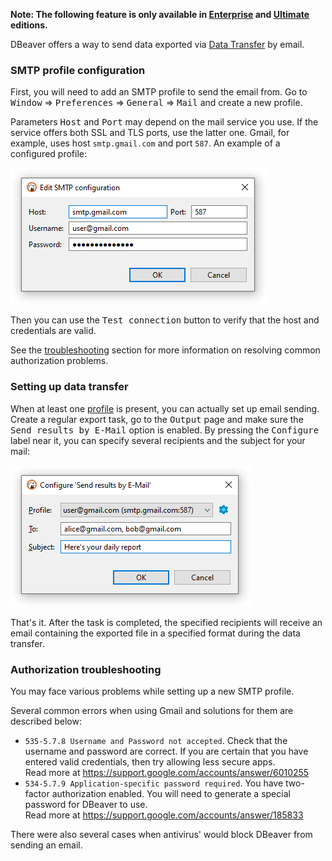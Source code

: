 **Note: The following feature is only available in [Enterprise](Enterprise-Edition) and [Ultimate](Ultimate-Edition) editions.**

DBeaver offers a way to send data exported via [Data Transfer](Data-transfer) by email.

### SMTP profile configuration

First, you will need to add an SMTP profile to send the email from. Go to <kbd>Window</kbd> &rArr; <kbd>Preferences</kbd> &rArr; <kbd>General</kbd> &rArr; <kbd>Mail</kbd> and create a new profile.

Parameters <kbd>Host</kbd> and <kbd>Port</kbd> may depend on the mail service you use. If the service offers both SSL and TLS ports, use the latter one. Gmail, for example, uses host `smtp.gmail.com` and port `587`. An example of a configured profile:

![img_1.png](images/ug/data-transfer/mail-smtp-configuration.png)

Then you can use the <kbd>Test connection</kbd> button to verify that the host and credentials are valid.

See the [troubleshooting](#Authorization-troubleshooting) section for more information on resolving common authorization problems.

### Setting up data transfer
When at least one [profile](#SMTP-profile-configuration) is present, you can actually set up email sending. Create a regular export task, go to the <kbd>Output</kbd> page and make sure the <kbd>Send results by E-Mail</kbd> option is enabled. By pressing the <kbd>Configure</kbd> label near it, you can specify several recipients and the subject for your mail:

![](images/ug/data-transfer/mail-configuration.png)

That's it. After the task is completed, the specified recipients will receive an email containing the exported file in a specified format during the data transfer.

### Authorization troubleshooting

You may face various problems while setting up a new SMTP profile.

Several common errors when using Gmail and solutions for them are described below:
- `535-5.7.8 Username and Password not accepted`. Check that the username and password are correct. If you are certain that you have entered valid credentials, then try allowing less secure apps.<br>Read more at https://support.google.com/accounts/answer/6010255
- `534-5.7.9 Application-specific password required`. You have two-factor authorization enabled. You will need to generate a special password for DBeaver to use.<br>Read more at https://support.google.com/accounts/answer/185833

There were also several cases when antivirus' would block DBeaver from sending an email.